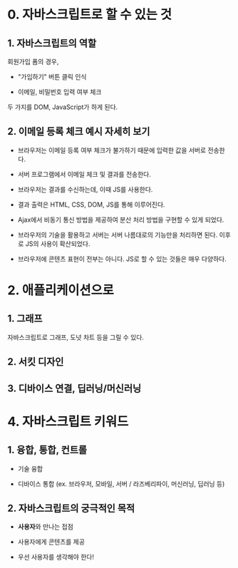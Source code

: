 # **0\. 자바스크립트로 할 수 있는 것**

## **1\. 자바스크립트의 역할**

회원가입 폼의 경우,

- "가입하기" 버튼 클릭 인식

- 이메일, 비밀번호 입력 여부 체크

두 가지를 DOM, JavaScript가 하게 된다.

## **2\. 이메일 등록 체크 예시 자세히 보기**

- 브라우저는 이메일 등록 여부 체크가 불가하기 때문에 입력한 값을 서버로 전송한다.

- 서버 프로그램에서 이메일 체크 및 결과를 전송한다.

- 브라우저는 결과를 수신하는데, 이때 JS를 사용한다.

- 결과 출력은 HTML, CSS, DOM, JS를 통해 이루어진다.

- Ajax에서 비동기 통신 방법을 제공하여 분산 처리 방법을 구현할 수 있게 되었다.

- 브라우저의 기술을 활용하고 서버는 서버 나름대로의 기능만을 처리하면 된다. 이후로 JS의 사용이 확산되었다.

- 브라우저에 콘텐츠 표현이 전부는 아니다. JS로 할 수 있는 것들은 매우 다양하다.

# **2\. 애플리케이션으로**

## **1\. 그래프**

자바스크립트로 그래프, 도넛 차트 등을 그릴 수 있다.

## **2\. 서킷 디자인**

## **3\. 디바이스 연결, 딥러닝/머신러닝**

# **4\. 자바스크립트 키워드**

## **1\. 융합, 통합, 컨트롤**

- 기술 융합

- 디바이스 통합 (ex. 브라우저, 모바일, 서버 / 라즈베리파이, 머신러닝, 딥러닝 등)

## **2\. 자바스크립트의 궁극적인 목적**

- **사용자**와 만나는 접점

- 사용자에게 콘텐츠를 제공

- 우선 사용자를 생각해야 한다!

